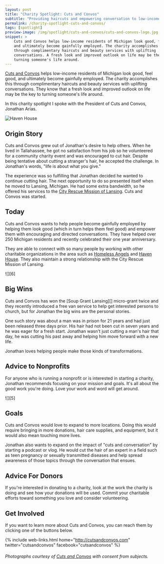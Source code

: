 ```yaml
---
layout: post
title: "Charity Spotlight: Cuts and Convos"
subtitle: "Providing haircuts and empowering conversation to low-income residents of Michigan."
permalink: /charity-spotlight-cuts-and-convos/
tags: [spotlight]
preview-image: /img/spotlight/cuts-and-convos/cuts-and-convos-logo.jpg
snippet: >
    Cuts and Convos helps low-income residents of Michigan look good, feel good,
    and ultimately become gainfully employed. The charity accomplishes this
    through complimentary haircuts and beauty services with uplifting
    conversations. A fresh look and improved outlook on life may be the key to
    turning someone's life around.
---
```


[Cuts and Convos][1] helps low-income residents of Michigan look good, feel good, and ultimately become gainfully employed. The charity accomplishes this through complimentary haircuts and beauty services with uplifting conversations. They know that a fresh look and improved outlook on life may be the key to turning someone's life around.

In this charity spotlight I spoke with the President of Cuts and Convos, Jonathan Arias.

![][4]

## Origin Story

Cuts and Convos grew out of Jonathan's desire to help others. When he lived in Tallahassee, he got no satisfaction from his job so he volunteered for a community charity event and was encouraged to cut hair. Despite being tentative about cutting a stranger's hair, he accepted the challenge. In Jonathan's words, "life is about what you give."

The experience was so fulfilling that Jonathan decided he wanted to continue cutting hair. The next opportunity to do so presented itself when he moved to Lansing, Michigan. He had some extra bandwidth, so he offered his services to the [City Rescue Mission of Lansing][2]. Cuts and Convos was started.

## Today

Cuts and Convos wants to help people become gainfully employed by helping them look good (which in turn helps them feel good) and empower them with encouraging and directed conversations. They have helped over 250 Michigan residents and recently celebrated their one year anniversary.

They are able to connect with so many people by working with other charitable organizations in the area such as [Homeless Angels][3] and [Haven House][4]. They also maintain a strong relationship with the City Rescue Mission of Lansing.

![][6]

## Big Wins

Cuts and Convos has won the [Soup Grant Lansing][] micro-grant twice and they recently introduced a free van service to help get interested persons to church, but for Jonathan the big wins are the personal stories.

One such story was about a man was in prison for 21 years and had just been released three days prior. His hair had not been cut in seven years and he was eager for a fresh start. Jonathan wasn't just cutting a man's hair that day, he was cutting his past away and helping him move forward with a new life.

Jonathan loves helping people make those kinds of transformations.

## Advice to Nonprofits

For anyone who is running a nonprofit or is interested in starting a charity, Jonathan recommends focusing on your mission and goals. It's all about the good work you're doing. Love your work and word will get around.

![][5]

## Goals

Cuts and Convos would love to expand to more locations. Doing this would require bringing in more donations, hair care supplies, and equipment, but it would also mean touching more lives.

Jonathan also wants to expand on the impact of "cuts and conversation" by starting a podcast or vlog. He would cut the hair of an expert in a field such as teen pregnancy or sexually transmitted diseases and help spread awareness of those topics through the conversation that ensues.

## Advice For Donors

If you're interested in donating to a charity, look at the work the charity is doing and see how your donations will be used. Commit your charitable efforts toward something you love and consider volunteering.

## Get Involved

If you want to learn more about Cuts and Convos, you can reach them by clicking one of the buttons below.

{% include web-links.html home="http://cutsandconvos.com" twitter="cutsandconvos" facebook="cutsandconvos" %}

###### Photographs courtesy of [Cuts and Convos][1] with consent from subjects.



[1]: http://cutsandconvos.com "Cuts and Convos Homepage"
[2]: http://lcrm.org/ "Lansing City Rescue Mission Homepage"
[3]: http://www.homelessangels.org/ "Homeless Angels"
[4]: http://www.havenhouseel.org/ "Haven House"
